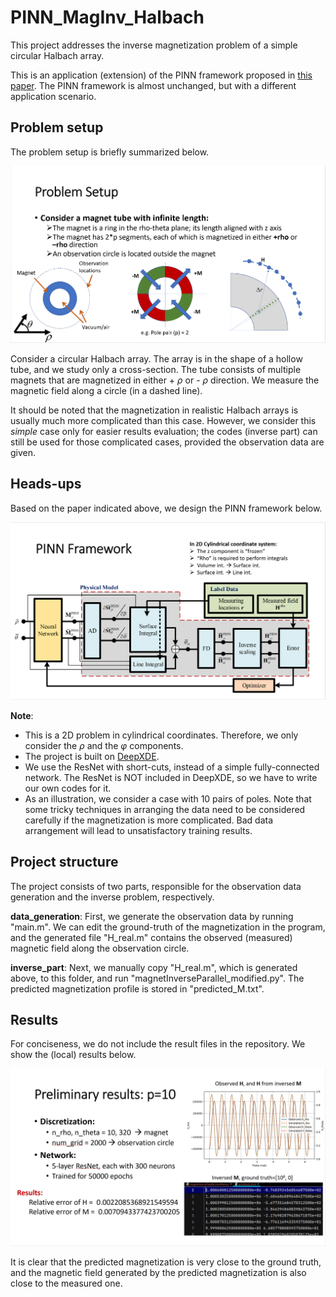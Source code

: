 # PINN_MagInv_Halbach
This project addresses the inverse magnetization problem of a simple circular Halbach array.

This is an application (extension) of the PINN framework proposed in [this paper](http://dx.doi.org/10.1049/elp2.70047). The PINN framework is almost unchanged, but with a different application scenario.

## Problem setup
The problem setup is briefly summarized below.

![image](/IMG/setup.PNG)

Consider a circular Halbach array. The array is in the shape of a hollow tube, and we study only a cross-section. The tube consists of multiple magnets that are magnetized in either + $\rho$ or - $\rho$ direction. We measure the magnetic field along a circle (in a dashed line). 

It should be noted that the magnetization in realistic Halbach arrays is usually much more complicated than this case. However, we consider this _simple_ case only for easier results evaluation; the codes (inverse part) can still be used for those complicated cases, provided the observation data are given.

## Heads-ups
Based on the paper indicated above, we design the PINN framework below.

![image](/IMG/framework.PNG)

**Note**:
- This is a 2D problem in cylindrical coordinates. Therefore, we only consider the $\rho$ and the $\varphi$ components.
- The project is built on [DeepXDE](https://github.com/lululxvi/deepxde). 
- We use the ResNet with short-cuts, instead of a simple fully-connected network. The ResNet is NOT included in DeepXDE, so we have to write our own codes for it.
- As an illustration, we consider a case with 10 pairs of poles. Note that some tricky techniques in arranging the data need to be considered carefully if the magnetization is more complicated. Bad data arrangement will lead to unsatisfactory training results.

## Project structure
The project consists of two parts, responsible for the observation data generation and the inverse problem, respectively.

**data_generation**: First, we generate the observation data by running "main.m". We can edit the ground-truth of the magnetization in the program, and the generated file "H_real.m" contains the observed (measured) magnetic field along the observation circle.

**inverse_part**: Next, we manually copy "H_real.m", which is generated above, to this folder, and run "magnetInverseParallel_modified.py". The predicted magnetization profile is stored in "predicted_M.txt".

## Results
For conciseness, we do not include the result files in the repository. We show the (local) results below.

![image](/IMG/results.PNG)

It is clear that the predicted magnetization is very close to the ground truth, and the magnetic field generated by the predicted magnetization is also close to the measured one.





